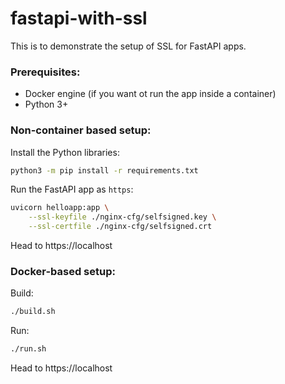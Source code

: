 # fastapi-with-ssl

This is to demonstrate the setup of SSL for FastAPI apps.

### Prerequisites:

- Docker engine (if you want ot run the app inside a container)
- Python 3+

### Non-container based setup:

Install the Python libraries:

```bash
python3 -m pip install -r requirements.txt
```

Run the FastAPI app as `https`:

```bash
uvicorn helloapp:app \
    --ssl-keyfile ./nginx-cfg/selfsigned.key \
    --ssl-certfile ./nginx-cfg/selfsigned.crt
```
Head to https://localhost


### Docker-based setup:

Build:

```bash
./build.sh
```

Run:

```bash
./run.sh
```

Head to https://localhost
